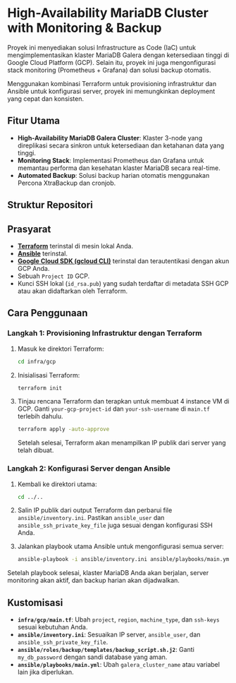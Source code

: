 # High-Availability MariaDB Cluster with Monitoring & Backup

Proyek ini menyediakan solusi Infrastructure as Code (IaC) untuk mengimplementasikan klaster MariaDB Galera dengan ketersediaan tinggi di Google Cloud Platform (GCP). Selain itu, proyek ini juga mengonfigurasi stack monitoring (Prometheus + Grafana) dan solusi backup otomatis.

Menggunakan kombinasi Terraform untuk provisioning infrastruktur dan Ansible untuk konfigurasi server, proyek ini memungkinkan deployment yang cepat dan konsisten.

## Fitur Utama

* **High-Availability MariaDB Galera Cluster**: Klaster 3-node yang direplikasi secara sinkron untuk ketersediaan dan ketahanan data yang tinggi.
* **Monitoring Stack**: Implementasi Prometheus dan Grafana untuk memantau performa dan kesehatan klaster MariaDB secara real-time.
* **Automated Backup**: Solusi backup harian otomatis menggunakan Percona XtraBackup dan cronjob.

## Struktur Repositori



## Prasyarat

* [**Terraform**](https://www.terraform.io/downloads.html) terinstal di mesin lokal Anda.
* [**Ansible**](https://docs.ansible.com/ansible/latest/installation_guide/index.html) terinstal.
* [**Google Cloud SDK (gcloud CLI)**](https://cloud.google.com/sdk/docs/install) terinstal dan terautentikasi dengan akun GCP Anda.
* Sebuah `Project ID` GCP.
* Kunci SSH lokal (`id_rsa.pub`) yang sudah terdaftar di metadata SSH GCP atau akan didaftarkan oleh Terraform.

## Cara Penggunaan

### Langkah 1: Provisioning Infrastruktur dengan Terraform

1.  Masuk ke direktori Terraform:
    ```bash
    cd infra/gcp
    ```

2.  Inisialisasi Terraform:
    ```bash
    terraform init
    ```

3.  Tinjau rencana Terraform dan terapkan untuk membuat 4 instance VM di GCP. Ganti `your-gcp-project-id` dan `your-ssh-username` di `main.tf` terlebih dahulu.
    ```bash
    terraform apply -auto-approve
    ```
    Setelah selesai, Terraform akan menampilkan IP publik dari server yang telah dibuat.

### Langkah 2: Konfigurasi Server dengan Ansible

1.  Kembali ke direktori utama:
    ```bash
    cd ../..
    ```

2.  Salin IP publik dari output Terraform dan perbarui file `ansible/inventory.ini`. Pastikan `ansible_user` dan `ansible_ssh_private_key_file` juga sesuai dengan konfigurasi SSH Anda.

3.  Jalankan playbook utama Ansible untuk mengonfigurasi semua server:
    ```bash
    ansible-playbook -i ansible/inventory.ini ansible/playbooks/main.yml
    ```

Setelah playbook selesai, klaster MariaDB Anda akan berjalan, server monitoring akan aktif, dan backup harian akan dijadwalkan.

## Kustomisasi

* **`infra/gcp/main.tf`**: Ubah `project`, `region`, `machine_type`, dan `ssh-keys` sesuai kebutuhan Anda.
* **`ansible/inventory.ini`**: Sesuaikan IP server, `ansible_user`, dan `ansible_ssh_private_key_file`.
* **`ansible/roles/backup/templates/backup_script.sh.j2`**: Ganti `my_db_password` dengan sandi database yang aman.
* **`ansible/playbooks/main.yml`**: Ubah `galera_cluster_name` atau variabel lain jika diperlukan.
